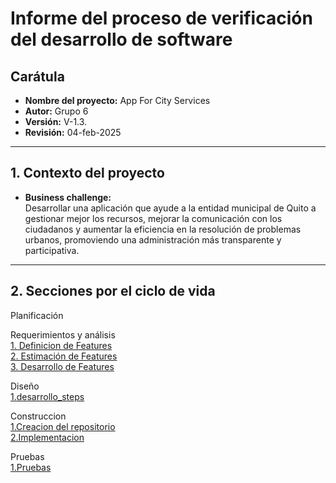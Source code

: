# **Informe del proceso de verificación del desarrollo de software**

## **Carátula**
- **Nombre del proyecto:** App For City Services
- **Autor:** Grupo 6
- **Versión:** V-1.3.
- **Revisión:** 04-feb-2025

---

## **1. Contexto del proyecto**
- **Business challenge:**  
  Desarrollar una aplicación que ayude a la entidad municipal de Quito a gestionar mejor los recursos, mejorar la comunicación con los ciudadanos y aumentar la eficiencia en la resolución de problemas urbanos, promoviendo una administración más transparente y participativa.

---
## 2. Secciones por el ciclo de vida
Planificación

Requerimientos y análisis\
[1. Definicion de Features](01_definicion_features.md)\
[2. Estimación de Features](02_estimacion_features.md)\
[3. Desarrollo de Features](03_desarrollo_feature.md)

Diseño \
[1.desarrollo_steps](04_desarrollo_steps.md)

Construccion \
[1.Creacion del repositorio](05_creacion_repositorio.md)\
[2.Implementacion](06_implementacion.md)


Pruebas\
[1.Pruebas](07_pruebas.md)

 
